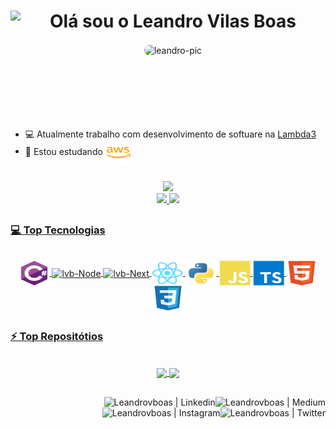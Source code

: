 

<div >
    <img align="left" src="https://media.giphy.com/media/cIn5fTcjnKhStIeAef/giphy.gif" height="210em">
    <h1 align="center">
      Olá sou o Leandro Vilas Boas
    </h1>  
</div>

<div align="center">
    <img align="center" alt="leandro-pic" height="150" style="border-radius:100px;" src="https://media.giphy.com/media/KYRWEsOlLoBrhuEEB1/giphy.gif">
</div>

</br>
</br>
</br>
</br>
</br>
</br>


- 💻 Atualmente trabalho com desenvolvimento de softuare na [Lambda3](https://www.lambda3.com.br/)
- 📘 Estou estudando <img align="center" alt="AWS" height="30" width="40" src="https://raw.githubusercontent.com/devicons/devicon/1119b9f84c0290e0f0b38982099a2bd027a48bf1/icons/amazonwebservices/amazonwebservices-plain-wordmark.svg">

</br>

<div align="center">
  <a href="https://github.com/leandrovboas">
  <img height="240em" src="https://github-readme-stats.vercel.app/api?username=leandrovboas&show_icons=true&theme=tokyonight&include_all_commits=true&count_private=true"/>
</div>
<div align="center">
  <a href="https://github.com/leandrovboas">
  <img height="210em" src="https://github-readme-stats.vercel.app/api/top-langs/?username=leandrovboas&layout=compact&langs_count=7&theme=tokyonight"/>
  <img height="210em" src="https://github-readme-stats.vercel.app/api/top-langs/?username=leandrovboas&theme=tokyonight"/>
</div>
  
##
  
  ### 💻 Top Tecnologias
  
  <div style="display: inline_block" align="center"><br>
  <img align="center" alt="lvb-Csharp" height="40" width="50" src="https://raw.githubusercontent.com/devicons/devicon/master/icons/csharp/csharp-original.svg">
  <img align="center" alt="lvb-Node" height="40" width="50" src="https://cdn.jsdelivr.net/gh/devicons/devicon/icons/nodejs/nodejs-plain.svg">
  <img align="center" alt="lvb-Next" height="40" width="50" src="https://www.luismedeiros.com.br/logos/next.svg">
  <img align="center" alt="lvb-React" height="40" width="50" src="https://raw.githubusercontent.com/devicons/devicon/master/icons/react/react-original.svg">
  <img align="center" alt="lvb-Python" height="40" width="50" src="https://raw.githubusercontent.com/devicons/devicon/master/icons/python/python-original.svg">
  <img align="center" alt="lvb-Js" height="40" width="50" src="https://raw.githubusercontent.com/devicons/devicon/master/icons/javascript/javascript-plain.svg">
  <img align="center" alt="lvb-Ts" height="40" width="50" src="https://raw.githubusercontent.com/devicons/devicon/master/icons/typescript/typescript-plain.svg">
  <img align="center" alt="lvb-HTML" height="40" width="50" src="https://raw.githubusercontent.com/devicons/devicon/master/icons/html5/html5-original.svg">
  <img align="center" alt="lvb-CSS" height="40" width="50" src="https://raw.githubusercontent.com/devicons/devicon/master/icons/css3/css3-original.svg">
</div>
  
##
  
  ### ⚡ Top Repositótios
  </br>

<div align="center">
<a href="https://github.com/leandrovboas/portifolio">
  <img align="center" src="https://github-readme-stats.vercel.app/api/pin/?username=leandrovboas&repo=portifolio&theme=tokyonight&show_owner=true" />
</a>
<a href="https://github.com/leandrovboas/anuraghazra.github.io">
  <img align="center" src="https://github-readme-stats.vercel.app/api/pin/?username=leandrovboas&repo=cli_github_2.0&theme=tokyonight&show_owner=true" />
</a>
</div>
  
##  
  
  
##

<a href="https://medium.com/@leandrovboas">
  <img align="right" alt="Leandrovboas | Medium" src="https://img.shields.io/badge/Medium-12100E?style=for-the-badge&logo=medium&logoColor=white" />
</a>
<a href="https://br.linkedin.com/in/leandro-vilas-boas-55403b2b">
  <img align="right" alt="Leandrovboas | Linkedin" src="https://img.shields.io/badge/LinkedIn-0077B5?style=for-the-badge&logo=linkedin&logoColor=white" />
</a>
<a href="https://twitter.com/leandrovboas">
  <img align="right" alt="Leandrovboas | Twitter" src="https://img.shields.io/badge/Twitter-1DA1F2?style=for-the-badge&logo=twitter&logoColor=white" />
</a>
<a href="https://www.instagram.com/leandrovboas/">
  <img align="right" alt="Leandrovboas | Instagram" src="https://img.shields.io/badge/Instagram-E4405F?style=for-the-badge&logo=instagram&logoColor=white" />
</a>
  
 
  
